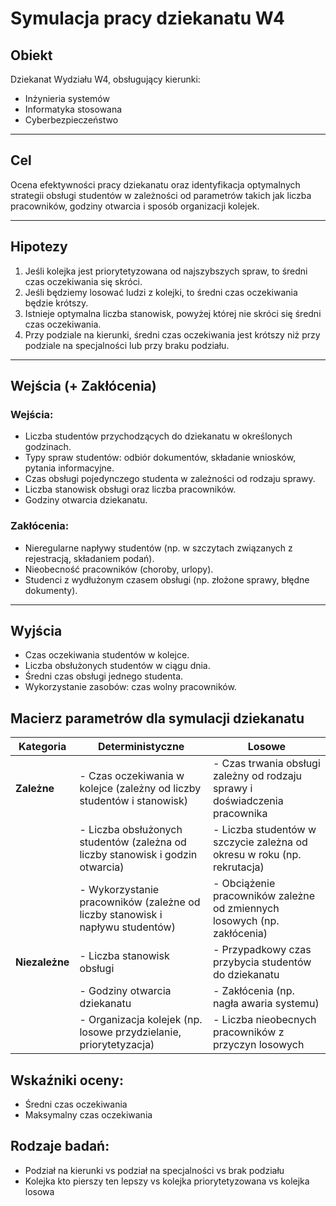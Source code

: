 # Symulacja pracy dziekanatu W4

## Obiekt
Dziekanat Wydziału W4, obsługujący kierunki:
- Inżynieria systemów  
- Informatyka stosowana  
- Cyberbezpieczeństwo  

---

## Cel
Ocena efektywności pracy dziekanatu oraz identyfikacja optymalnych strategii obsługi studentów w zależności od parametrów takich jak liczba pracowników, godziny otwarcia i sposób organizacji kolejek.

---

## Hipotezy
1. Jeśli kolejka jest priorytetyzowana od najszybszych spraw, to średni czas oczekiwania się skróci.  
2. Jeśli będziemy losować ludzi z kolejki, to średni czas oczekiwania będzie krótszy.  
3. Istnieje optymalna liczba stanowisk, powyżej której nie skróci się średni czas oczekiwania.  
4. Przy podziale na kierunki, średni czas oczekiwania jest krótszy niż przy podziale na specjalności lub przy braku podziału.  

---

## Wejścia (+ Zakłócenia)

### Wejścia:
- Liczba studentów przychodzących do dziekanatu w określonych godzinach.  
- Typy spraw studentów: odbiór dokumentów, składanie wniosków, pytania informacyjne.  
- Czas obsługi pojedynczego studenta w zależności od rodzaju sprawy.  
- Liczba stanowisk obsługi oraz liczba pracowników.  
- Godziny otwarcia dziekanatu.  

### Zakłócenia:
- Nieregularne napływy studentów (np. w szczytach związanych z rejestracją, składaniem podań).  
- Nieobecność pracowników (choroby, urlopy).  
- Studenci z wydłużonym czasem obsługi (np. złożone sprawy, błędne dokumenty).  

---

## Wyjścia
- Czas oczekiwania studentów w kolejce.  
- Liczba obsłużonych studentów w ciągu dnia.  
- Średni czas obsługi jednego studenta.  
- Wykorzystanie zasobów: czas wolny pracowników.  

## Macierz parametrów dla symulacji dziekanatu

| **Kategoria**                | **Deterministyczne**                                                                 | **Losowe**                                                                  |
|-------------------------------|-------------------------------------------------------------------------------------|-----------------------------------------------------------------------------|
| **Zależne**                  | - Czas oczekiwania w kolejce (zależny od liczby studentów i stanowisk)               | - Czas trwania obsługi zależny od rodzaju sprawy i doświadczenia pracownika |
|                               | - Liczba obsłużonych studentów (zależna od liczby stanowisk i godzin otwarcia)       | - Liczba studentów w szczycie zależna od okresu w roku (np. rekrutacja)     |
|                               | - Wykorzystanie pracowników (zależne od liczby stanowisk i napływu studentów)       | - Obciążenie pracowników zależne od zmiennych losowych (np. zakłócenia)     |
| **Niezależne**               | - Liczba stanowisk obsługi                                                           | - Przypadkowy czas przybycia studentów do dziekanatu                        |
|                               | - Godziny otwarcia dziekanatu                                                       | - Zakłócenia (np. nagła awaria systemu)                                     |
|                               | - Organizacja kolejek (np. losowe przydzielanie, priorytetyzacja)                   | - Liczba nieobecnych pracowników z przyczyn losowych                        |



## Wskaźniki oceny:

- Średni czas oczekiwania
- Maksymalny czas oczekiwania

## Rodzaje badań:
- Podział na kierunki vs podział na specjalności vs brak podziału
- Kolejka kto pierszy ten lepszy vs kolejka priorytetyzowana vs kolejka losowa 

